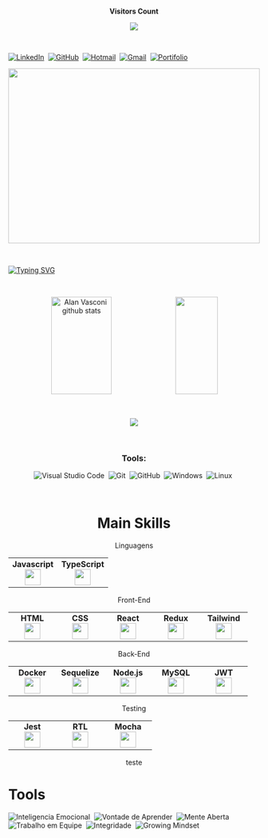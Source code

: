   <div align="center">
<br><p align="centre"><b>Visitors Count</b></p>  
<p align="center"><img align="center" src="https://profile-counter.glitch.me/{PietroBucker}/count.svg" /></p> 
<br></div>

[![LinkedIn](https://img.shields.io/badge/LinkedIn-000?style=for-the-badge&logo=linkedin&logoColor=0E76A8)](https://www.linkedin.com/in/pietro-bucker-dev/)&nbsp;
[![GitHub](https://img.shields.io/badge/GitHub-000?style=for-the-badge&logo=github&logoColor=0E76A8)](https://github.com/PietroBucker)&nbsp;
[![Hotmail](https://img.shields.io/badge/hotmail-000?style=for-the-badge&logo=microsoft&logoColor=0E76A8)](mailto:pietro_177@hotmail.com)&nbsp;
[![Gmail](https://img.shields.io/badge/gamil-000?style=for-the-badge&logo=gmail&logoColor=0E76A8)](mailto:pietrobucker@gmail.com)&nbsp;
[![Portifolio](https://img.shields.io/badge/Portifolio-215422?style=for-the-badge&logoColor=0E76A8)](https://pietrobucker.github.io/react-portifolio/#/)

<img width=100% height=350 src="https://repository-images.githubusercontent.com/588181932/e36ec678-7984-4cdd-8e4c-a3932772ff8e"/>

&nbsp;

[![Typing SVG](https://readme-typing-svg.herokuapp.com/?color=fccd5f&size=35&center=true&vCenter=true&width=1000&lines=Nice+to+meet+you,+my+name+is+Pietro;Welcome+to+my+GitHub+Profile!:%29)](https://git.io/typing-svg)

&nbsp;

<div align="center">  
  <img width="49%" height="195px" src="https://github-readme-stats.vercel.app/api?username=PietroBucker&show_icons=true&count_private=true&hide_border=true&title_color=87CEFA&icon_color=87CEFA&text_color=c9d1d9&bg_color=0d1117" alt="Alan Vasconi github stats" /> 
  <img width="41%" height="195px" src="https://github-readme-stats.vercel.app/api/top-langs/?username=PietroBucker&layout=compact&hide_border=true&title_color=87CEFA&text_color=87CEFA&bg_color=0d1117" />
</div>

&nbsp;

<p align="center">
  <img src="https://github-profile-trophy.vercel.app/?username=PietroBucker&theme=dracula&row=2&no-bg=true&column=3&margin-w=15&margin-h=15" />
</p>

&nbsp;

<center>

### Tools:

![Visual Studio Code](https://img.shields.io/badge/-Visual%20Studio%20Code-0D1117?style=for-the-badge&logo=visual-studio-code&logoColor=007ACC&labelColor=0D1117)&nbsp;
![Git](https://img.shields.io/badge/-Git-0D1117?style=for-the-badge&logo=git&labelColor=0D1117)&nbsp;
![GitHub](https://img.shields.io/badge/-GitHub-0D1117?style=for-the-badge&logo=github&labelColor=0D1117)&nbsp;
![Windows](https://img.shields.io/badge/-Windows-0D1117?style=for-the-badge&logo=windows&labelColor=0D1117)&nbsp;
![Linux](https://img.shields.io/badge/-linux-0D1117?style=for-the-badge&logo=linux&labelColor=0D1117)&nbsp;

</center>

&nbsp;

<div align="center">
<h1>Main Skills</h1>
<table width="320px">
  <tbody>
    <tr valign="top">Linguagens</tr>
     <tr valign="top">
      <td width="80px" align="center">
        <span><strong>Javascript</strong></span><br>
        <img height="32px" src="https://upload.vectorlogo.zone/logos/javascript/images/239ec8a4-163e-4792-83b6-3f6d96911757.svg">
      </td>
      <td width="80px" align="center">
        <span><strong>TypeScript</strong></span><br>
        <img height="32px" src="https://user-images.githubusercontent.com/106452876/226727689-f5bf535c-7f9f-4adf-8d61-b701f00775ff.png">
      </td>
    </tr>
  </tbody>
</table>

<table width="320px">
  <tbody>
    <tr valign="top">
      <tr valign="top">Front-End</tr>
      <td width="80px" align="center">
        <span><strong>HTML</strong></span><br>
        <img height="32" src="https://cdn.jsdelivr.net/gh/devicons/devicon/icons/html5/html5-original.svg">
      </td>
      <td width="80px" align="center">
        <span><strong>CSS</strong></span><br>
        <img height="32px" src="https://cdn.jsdelivr.net/gh/devicons/devicon/icons/css3/css3-original.svg">
      </td>
      <td width="80px" align="center">
        <span><strong>React</strong></span><br>
        <img height="32px" src="https://cdn.jsdelivr.net/gh/devicons/devicon/icons/react/react-original.svg">
      </td>
      <td width="80px" align="center">
        <span><strong>Redux</strong></span><br>
        <img height="32" src="https://cdn.worldvectorlogo.com/logos/redux.svg">
      </td>
      <td width="80px" align="center">
        <span><strong>Tailwind</strong></span><br>
        <img height="32px" src="https://user-images.githubusercontent.com/106452876/222272710-d163957e-5ec1-4d91-b0b0-501287eb56a4.svg">
      </td>
    </tr>
  </tbody>
</table>

<table width="320px">
   <tbody>
      <tr valign="top">
      <tr valign="top">Back-End</tr>
         <td width="80px" align="center">
            <span><strong>Docker</strong></span><br>
            <img height="32px" src="https://user-images.githubusercontent.com/106452876/222271389-74be460b-5aab-45fb-be58-ea17daf1ba6f.svg">
         </td>
         <td width="80px" align="center">
            <span><strong>Sequelize</strong></span><br>
            <img height="32px" src="https://camo.githubusercontent.com/a2ef2bb116ae565bb254cbb11194dae357eb7582a8babeab337bd3932687d63d/68747470733a2f2f63646e2e6a7364656c6976722e6e65742f67682f64657669636f6e732f64657669636f6e2f69636f6e732f73657175656c697a652f73657175656c697a652d6f726967696e616c2e737667">
         </td>
         <td width="80px" align="center">
            <span><strong>Node.js</strong></span><br>
            <img height="32px" src="https://user-images.githubusercontent.com/106452876/222271452-10564e57-06b4-42b8-9d8a-7b71a2a4aef9.svg">
         </td>
         <td width="80px" align="center">
            <span><strong>MySQL</strong></span><br>
            <img height="32px" src="https://user-images.githubusercontent.com/106452876/222271417-3c2f7bd1-df2c-4603-90a2-b88522e74f64.svg">
         </td>
         <td width="80px" align="center">
            <span><strong>JWT</strong></span><br>
            <img height="32px" src="https://user-images.githubusercontent.com/106452876/230504372-baa2f18b-46e1-47d2-9ff7-5fde104da593.png">
         </td>
      </tr>
   </tbody>
 </table>
 
<table width="320px">
   <tbody>
      <tr valign="top">
         <tr valign="top">Testing</tr>
         <td width="80px" align="center">
            <span><strong>Jest</strong></span><br>
            <img height="32px" src="https://www.vectorlogo.zone/logos/jestjsio/jestjsio-icon.svg">
         </td>
         <td width="80px" align="center">
            <span><strong>RTL</strong></span><br>
            <img height="32" src="https://testing-library.com/img/octopus-128x128.png">
         </td>
         <td width="80px" align="center">
            <span><strong>Mocha</strong></span><br>
            <img height="32px" src="https://user-images.githubusercontent.com/106452876/230504717-a817b49b-e044-4fa5-905c-d675c808d53e.svg">
         </td>
      </tr>
   </tbody>
 </table>
</div>



<center>teste</center>

# Tools

![Inteligencia Emocional](https://img.shields.io/badge/-Inteligencia%20Emocional-0D1117?style=for-the-badge&labelColor=0D1117)&nbsp;
![Vontade de Aprender](https://img.shields.io/badge/-Vontade%20de%20Aprender-0D1117?style=for-the-badge&labelColor=0D1117)&nbsp;
![Mente Aberta](https://img.shields.io/badge/-Mente%20Aberta-0D1117?style=for-the-badge&labelColor=0D1117)&nbsp;
![Trabalho em Equipe](https://img.shields.io/badge/-Trabalho%20em%20Equipe-0D1117?style=for-the-badge&labelColor=0D1117)&nbsp;
![Integridade](https://img.shields.io/badge/-Integridade-0D1117?style=for-the-badge&labelColor=0D1117)&nbsp;
![Growing Mindset](https://img.shields.io/badge/-Growing%20Mindset-0D1117?style=for-the-badge&labelColor=0D1117)&nbsp;
</center>

